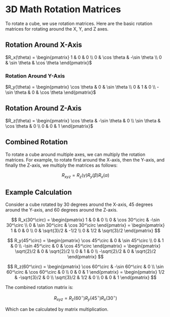 # 3D Math Rotation Matrices

To rotate a cube, we use rotation matrices. Here are the basic rotation matrices for rotating around the X, Y, and Z
 axes.

## Rotation Around X-Axis

$R_x(\theta) = \begin{pmatrix}
1 & 0 & 0 \\
0 & \cos \theta & -\sin \theta \\
0 & \sin \theta & \cos \theta
\end{pmatrix}$

### Rotation Around Y-Axis

$R_y(\theta) = \begin{pmatrix}
\cos \theta & 0 & \sin \theta \\
0 & 1 & 0 \\
-\sin \theta & 0 & \cos \theta
\end{pmatrix}$

## Rotation Around Z-Axis

$R_z(\theta) = \begin{pmatrix}
\cos \theta & -\sin \theta & 0 \\
\sin \theta & \cos \theta & 0 \\
0 & 0 & 1
\end{pmatrix}$

## Combined Rotation

To rotate a cube around multiple axes, we can multiply the rotation matrices. For example, to rotate first around the X-axis, then the Y-axis, and finally the Z-axis, we multiply the matrices as follows:

$$
R_{xyz} = R_z(\gamma) R_y(\beta) R_x(\alpha)
$$

## Example Calculation

Consider a cube rotated by 30 degrees around the X-axis, 45 degrees around the Y-axis, and 60 degrees around the Z-axis.

$$
R_x(30^\circ) = \begin{pmatrix}
1 & 0 & 0 \\
0 & \cos 30^\circ & -\sin 30^\circ \\
0 & \sin 30^\circ & \cos 30^\circ
\end{pmatrix}
= \begin{pmatrix}
1 & 0 & 0 \\
0 & \sqrt{3}/2 & -1/2 \\
0 & 1/2 & \sqrt{3}/2
\end{pmatrix}
$$

$$
R_y(45^\circ) = \begin{pmatrix}
\cos 45^\circ & 0 & \sin 45^\circ \\
0 & 1 & 0 \\
-\sin 45^\circ & 0 & \cos 45^\circ
\end{pmatrix}
= \begin{pmatrix}
\sqrt{2}/2 & 0 & \sqrt{2}/2 \\
0 & 1 & 0 \\
-\sqrt{2}/2 & 0 & \sqrt{2}/2
\end{pmatrix}
$$

$$
R_z(60^\circ) = \begin{pmatrix}
\cos 60^\circ & -\sin 60^\circ & 0 \\
\sin 60^\circ & \cos 60^\circ & 0 \\
0 & 0 & 1
\end{pmatrix}
= \begin{pmatrix}
1/2 & -\sqrt{3}/2 & 0 \\
\sqrt{3}/2 & 1/2 & 0 \\
0 & 0 & 1
\end{pmatrix}
$$

The combined rotation matrix is:

$$
R_{xyz} = R_z(60^\circ) R_y(45^\circ) R_x(30^\circ)
$$

Which can be calculated by matrix multiplication.